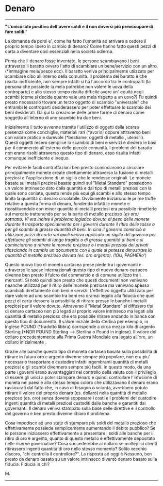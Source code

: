 # Denaro

---

**"L'unico lato positivo dell'avere soldi è il non doversi più preoccupare di fare soldi."**

La domanda da porsi e', come ha fatto l'umanità ad arrivare a cedere il proprio tempo libero in cambio di denaro?
Come hanno fatto questi pezzi di carta a diventare così essenziali nella società odierna.

Prima che il denaro fosse inventato, le persone scambiavano i beni attraverso il baratto ovvero l'atto di scambiare un bene/servizio con un altro. (*immagine mela/pesce ecc).
Il baratto veniva principalmente utiizzato per scambiare cibo all'interno della comunità. 
Il problema del baratto è che risulta inefficiente, non sempre infatti si ha l'accordo tra le controparti (la persona che possiede la mela potrebbe non volere le uova della controparte) e allo stesso tempo risulta difficile avere un' equità negli scambi (come si decide quanto vale una mela rispetto a un uovo?)
Fu quindi presto necessario trovare un terzo oggetto di scambio "universale" che entrambi le controparti desiderassero per poter effettuare lo scambio dei beni desiderati.
Da qui la creazione delle prime forme di denaro come soggetto all'interno di uno scambio tra due beni.

Inizialmente il tutto avvenne tramite l'utilizzo di oggetti dalla scarsa presenza come conchiglie, materiali rari (*avorio) oppure attraverso beni con valore pratico e durevole (*bestiame, oggetti di metallo , utensili). 
Questi oggetti resero semplice lo scambio di beni e servizi e diedero le basi per il commercio all'esterno delle piccole comunità.
I problemi del baratto non erano risolti attraverso questo tipo di denaro, esso risulta infatti comunque inefficiente e inequo.

Per evitare le facili contraffazioni ben presto cominciarono a circolare principalmente monete create direttamente attraverso la fusione di metalli preziosi e l'applicazione di un sigillo che le rendesse originali.
Le monete basate sui metalli preziosi basate quindi sul "Metal Standard" possiedono un valore intrinseco dato dalla quantità e dal tipo di metalli preziosi con la quale sono coniate, questo rende più equi gli scambi e allo stesso tempo limita la quantità di denaro circolabile.
Ovviamente iniziarono le prime truffe relative a questa forma di denaro, fondendo infatti le monete e ricostituendole con minor quantità di metalli preziosi era possibile rimetterle sul mercato trattenendo per se la parte di metallo prezioso (*es oro) sottratto.
Vi era inoltre il problema logistico dovuto al peso delle monete durante il trasporto specialmente per i governi durante il ritiro delle tasse o per gli scambi di grosse quantità di beni.
In cina il governo cominciò a utilizzare pezzi di carta sui quali veniva applicato un sigillo del governo per effettuare gli scambi di lungo tragitto o di grosse quantità di beni e si cominciarono a ritirare le monete preziose o i metalli preziosi dei privati rilasciando in cambio un documento con il quale si potesse dimostrare la quantità di metallo prezioso dovuta (es. oro argento). (IOU, PAGHERo'*)

Questo nuovo tipo di moneta cartacea prese piede tra i governanti e attraverso le spese internazionali questo tipo di nuovo denaro cartaceo divenne ben presto il fulcro del commercio e di comune utilizzo tra i mercanti.
Si notò quindi ben presto che questi documenti non venivano neanche utilizzati per il ritiro delle monete preziose ma venivano spesso scambiati direttamente con beni e servizi. L'effettivo oggetto utilizzato per dare valore ad uno scambio tra beni era oramai legato alla fiducia che quei pezzi di carta dessero la possibilità di ritirare presso le banche i metalli preziosi per il valore dovuto.
Attraverso il "Metal Standard" si diffusero tipi di denaro cartaceo non più legati al proprio valore intrinseco ma legati alla quantità di metallo prezioso che era possibile ritirare andando in banca con questo tipo di documento.
Il valore iniziale della sterlina per esempio, in inglese POUND (*tradotto libbra) corrisponde a circa mezzo kilo di argento Sterling (*NDR POUND Sterling --> Sterlina o Pound in inglese).
Il valore del dollaro precedentemente alla Prima Guerra Mondiale era legato all'oro, un dollaro inizialmente . 

Grazie alle banche questo tipo di moneta cartacea basata sulla possibilità di ritirare in futuro oro e argento divenne sempre più popolare, non era piu' necessario trasportare e custodire infatti ingombranti quantità di metalli preziosi e gli scambi divennero sempre più facili.
In questo modo, da una parte i governi erano avvantaggiati nel controllo della valuta con il privilegio di essere gli unici a poter stampare denaro e quindi controllare l'infusione di moneta nei paesi e allo stesso tempo coloro che utilizzavano il denaro erano rassicurati dal fatto che, in caso di bisogno o volontà, avrebbero potuto ritirare il valore del proprio denaro (es. dollaro) nella quantità di metallo prezioso (es. oro) senza doversi soppesare i costi e i problemi del custodire ingenti quantità di metalli preziosi custoditi dalle banche e garantiti dai governanti.
Il denaro veniva stampato sulla base delle direttive e il controllo del governo e ben presto divenne chiaro il problema.

Cosa impedisce ad uno stato di stampare più soldi del metallo prezioso che effettivamente possiede semplicemente aumentando il debito pubblico?
Se le persone iniziassero effettivamente a presentare i soldi alle banche per il ritiro di oro e argento, quanto di questo metallo è effettivamente depositato nelle riserve governative?
Cosa succederebbe al dollaro se molteplici clienti ritirassero ingenti quantità di oro nello stesso momento?
Solito vecchio discoro, "chi controlla il controllore?".
La risposta ad oggi è Nessuno, ben presto da denaro basato su un valore intrinseco diventò denaro basato sulla fiducia. 
Fiducia in chi?

M.

---
